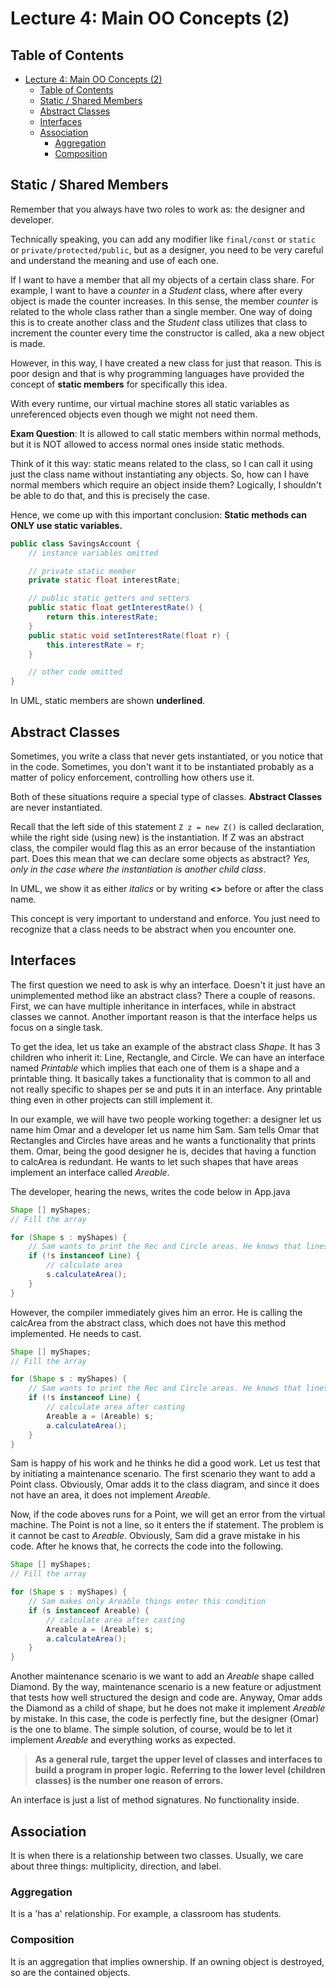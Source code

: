 # Lecture 4: Main OO Concepts (2)

## Table of Contents

- [Lecture 4: Main OO Concepts (2)](#lecture-4-main-oo-concepts-2)
  - [Table of Contents](#table-of-contents)
  - [Static / Shared Members](#static--shared-members)
  - [Abstract Classes](#abstract-classes)
  - [Interfaces](#interfaces)
  - [Association](#association)
    - [Aggregation](#aggregation)
    - [Composition](#composition)

## Static / Shared Members

Remember that you always have two roles to work as: the designer and developer.

Technically speaking, you can add any modifier like `final/const` or `static` or `private/protected/public`, but as a designer, you need to be very careful and understand the meaning and use of each one.

If I want to have a member that all my objects of a certain class share. For example, I want to have a *counter* in a *Student* class, where after every object is made the counter increases. In this sense, the member *counter* is related to the whole class rather than a single member.
One way of doing this is to create another class and the *Student* class utilizes that class to increment the counter every time the constructor is called, aka a new object is made.

However, in this way, I have created a new class for just that reason. This is poor design and that is why programming languages have provided the concept of **static members** for specifically this idea.

With every runtime, our virtual machine stores all static variables as unreferenced objects even though we might not need them.

**Exam Question**: It is allowed to call static members within normal methods, but it is NOT allowed to access normal ones inside static methods.

Think of it this way: static means related to the class, so I can call it using just the class name without instantiating any objects. So, how can I have normal members which require an object inside them? Logically, I shouldn't be able to do that, and this is precisely the case.

Hence, we come up with this important conclusion: **Static methods can ONLY use static variables.**

```java
public class SavingsAccount {
    // instance variables omitted

    // private static member
    private static float interestRate;

    // public static getters and setters
    public static float getInterestRate() {
        return this.interestRate;
    }
    public static void setInterestRate(float r) {
        this.interestRate = r;
    }

    // other code omitted
}
```

In UML, static members are shown **underlined**.

## Abstract Classes

Sometimes, you write a class that never gets instantiated, or you notice that in the code. Sometimes, you don't want it to be instantiated probably as a matter of policy enforcement, controlling how others use it.

Both of these situations require a special type of classes. **Abstract Classes** are never instantiated.

Recall that the left side of this statement `Z z = new Z()` is called declaration, while the right side (using new) is the instantiation. If Z was an abstract class, the compiler would flag this as an error because of the instantiation part. Does this mean that we can declare some objects as abstract? *Yes, only in the case where the instantiation is another child class*.

In UML, we show it as either *italics* or by writing **<<static>>** before or after the class name.

This concept is very important to understand and enforce. You just need to recognize that a class needs to be abstract when you encounter one.

## Interfaces

The first question we need to ask is why an interface. Doesn't it just have an unimplemented method like an abstract class?
There a couple of reasons. First, we can have multiple inheritance in interfaces, while in abstract classes we cannot. Another important reason is that the interface helps us focus on a single task.

To get the idea, let us take an example of the abstract class *Shape*. It has 3 children who inherit it: Line, Rectangle, and Circle. We can have an interface named *Printable* which implies that each one of them is a shape and a printable thing. It basically takes a functionality that is common to all and not really specific to shapes per se and puts it in an interface. Any printable thing even in other projects can still implement it.

In our example, we will have two people working together: a designer let us name him Omar and a developer let us name him Sam. Sam tells Omar that Rectangles and Circles have areas and he wants a functionality that prints them. Omar, being the good designer he is, decides that having a function to calcArea is redundant. He wants to let such shapes that have areas 
implement an interface called *Areable*.

The developer, hearing the news, writes the code below in App.java

```java
Shape [] myShapes;
// Fill the array

for (Shape s : myShapes) {
    // Sam wants to print the Rec and Circle areas. He knows that lines don't have areas. So, he writes the code below
    if (!s instanceof Line) {
        // calculate area
        s.calculateArea();
    }
}
```

However, the compiler immediately gives him an error. He is calling the calcArea from the abstract class, which does not have this method implemented. He needs to cast.

```java
Shape [] myShapes;
// Fill the array

for (Shape s : myShapes) {
    // Sam wants to print the Rec and Circle areas. He knows that lines don't have areas. So, he writes the code below
    if (!s instanceof Line) {
        // calculate area after casting
        Areable a = (Areable) s;
        a.calculateArea();
    }
}
```

Sam is happy of his work and he thinks he did a good work. Let us test that by initiating a maintenance scenario.
The first scenario they want to add a Point class. Obviously, Omar adds it to the class diagram, and since it does not have an area, it does not implement *Areable*.

Now, if the code aboves runs for a Point, we will get an error from the virtual machine. The Point is not a line, so it enters the if statement. The problem is it cannot be cast to *Areable*. Obviously, Sam did a grave mistake in his code.
After he knows that, he corrects the code into the following.

```java
Shape [] myShapes;
// Fill the array

for (Shape s : myShapes) {
    // Sam makes only Areable things enter this condition
    if (s instanceof Areable) {
        // calculate area after casting
        Areable a = (Areable) s;
        a.calculateArea();
    }
}
```

Another maintenance scenario is we want to add an *Areable* shape called Diamond. By the way, maintenance scenario is a new feature or adjustment that tests how well structured the design and code are. Anyway, Omar adds the Diamond as a child of shape, but he does not make it implement *Areable* by mistake. In this case, the code is perfectly fine, but the designer (Omar) is the one to blame. The simple solution, of course, would be to let it implement *Areable* and everything works as expected.

> **As a general rule, target the upper level of classes and interfaces to build a program in proper logic.**
> **Referring to the lower level (children classes) is the number one reason of errors.**

An interface is just a list of method signatures. No functionality inside.

## Association

It is when there is a relationship between two classes. Usually, we care about three things: multiplicity, direction, and label.

### Aggregation

It is a 'has a' relationship. For example, a classroom has students.

### Composition

It is an aggregation that implies ownership. If an owning object is destroyed, so are the contained objects.